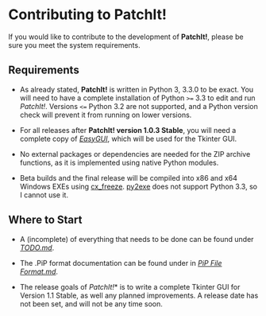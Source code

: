 Contributing to PatchIt!
========================

If you would like to contribute to the development of **PatchIt!**, please be sure you meet the system requirements.

Requirements
------------

* As already stated, **PatchIt!** is written in Python 3, 3.3.0 to be exact. You will need to have a complete installation of Python `>=` 3.3 to edit and run 
*PatchIt!*. Versions `<=` Python 3.2 are not supported, and a Python version check will prevent it from running on lower versions.

* For all releases after **PatchIt! version 1.0.3 Stable**, you will need a complete copy of [*EasyGUI*](http://easygui.sourceforge.net/), which will be used for 
the Tkinter GUI.

* No external packages or dependencies are needed for the ZIP archive functions, as it is implemented using native Python modules.
* Beta builds and the final release will be compiled into x86 and x64 Windows EXEs using [cx_freeze](http://cx-freeze.sourceforge.net). [py2exe](
http://www.py2exe.org) does not support Python 3.3, so I cannot use it.

Where to Start
---------------

* A (incomplete) of everything that needs to be done can be found under [*TODO.md*](TODO.md).
 
* The .PiP format documentation can be found under in [*PiP File Format.md*](PiP%20File%20Format.md).

* The release goals of *PatchIt!** is to write a complete Tkinter GUI for Version 1.1 Stable, as well any planned improvements. A release date has not been set, 
and will not be any time soon.